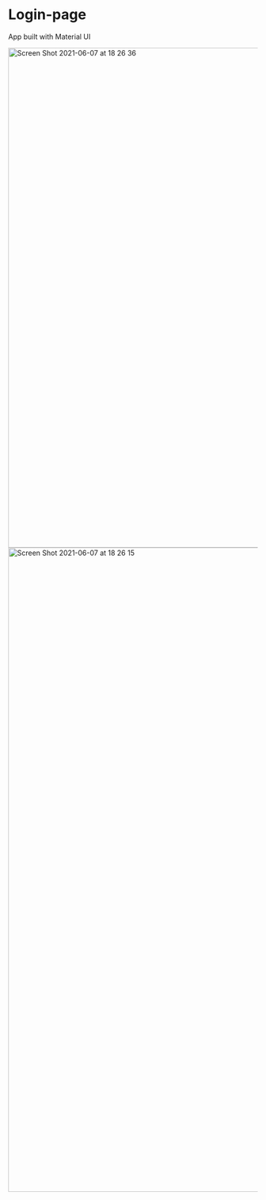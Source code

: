 # Login-page

App built with Material UI

<img width="1007" alt="Screen Shot 2021-06-07 at 18 26 36" src="https://user-images.githubusercontent.com/74892817/121099455-dd498600-c7c5-11eb-81fd-6387cd07d324.png">

<img width="1298" alt="Screen Shot 2021-06-07 at 18 26 15" src="https://user-images.githubusercontent.com/74892817/121099467-e33f6700-c7c5-11eb-85d0-5e20a089aa4b.png">
